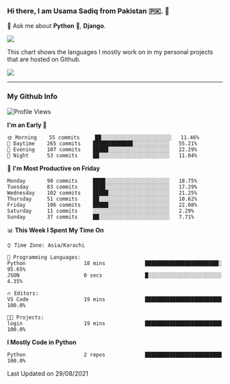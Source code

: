 ### Hi there, I am Usama Sadiq from Pakistan 🇵🇰. 👋

💬 Ask me about **Python** 🐍, **Django**. <!-- , Testing, Docker, Jenkins Automation, -->

<!--  
🗣 I love to talk about
  - Automating day-to-day stuff using Python
  - **Urdu Literature** 📚, **Anime** 💻, **Manga** 📜, **Light Novels** 📜, **Comics** 📱.  
-->

<img align="center" src="https://github-readme-stats.vercel.app/api?username=UsamaSadiq&custom_title=My Stats&show_icons=true&theme=dark&count_private=true&include_all_commits=true" />

This chart shows the languages I mostly work on in my personal projects that are hosted on Github.

<img align="center" src="https://github-readme-stats.vercel.app/api/top-langs/?username=UsamaSadiq&langs_count=10&layout=compact" />

--- 
### My Github Info
<!--START_SECTION:waka-->
![Profile Views](http://img.shields.io/badge/Profile%20Views-9-blue)

**I'm an Early 🐤** 

```text
🌞 Morning    55 commits     ██░░░░░░░░░░░░░░░░░░░░░░░   11.46% 
🌆 Daytime    265 commits    █████████████░░░░░░░░░░░░   55.21% 
🌃 Evening    107 commits    █████░░░░░░░░░░░░░░░░░░░░   22.29% 
🌙 Night      53 commits     ██░░░░░░░░░░░░░░░░░░░░░░░   11.04%

```
📅 **I'm Most Productive on Friday** 

```text
Monday       90 commits     ████░░░░░░░░░░░░░░░░░░░░░   18.75% 
Tuesday      83 commits     ████░░░░░░░░░░░░░░░░░░░░░   17.29% 
Wednesday    102 commits    █████░░░░░░░░░░░░░░░░░░░░   21.25% 
Thursday     51 commits     ██░░░░░░░░░░░░░░░░░░░░░░░   10.62% 
Friday       106 commits    █████░░░░░░░░░░░░░░░░░░░░   22.08% 
Saturday     11 commits     ░░░░░░░░░░░░░░░░░░░░░░░░░   2.29% 
Sunday       37 commits     ██░░░░░░░░░░░░░░░░░░░░░░░   7.71%

```


📊 **This Week I Spent My Time On** 

```text
⌚︎ Time Zone: Asia/Karachi

💬 Programming Languages: 
Python                   18 mins             ████████████████████████░   95.65% 
JSON                     0 secs              █░░░░░░░░░░░░░░░░░░░░░░░░   4.35%

🔥 Editors: 
VS Code                  19 mins             █████████████████████████   100.0%

🐱‍💻 Projects: 
login                    19 mins             █████████████████████████   100.0%

```

**I Mostly Code in Python** 

```text
Python                   2 repos             █████████████████████████   100.0%

```



 Last Updated on 29/08/2021
<!--END_SECTION:waka-->
<!--
**UsamaSadiq/UsamaSadiq** is a ✨ _special_ ✨ repository because its `README.md` (this file) appears on your GitHub profile.

Here are some ideas to get you started:

- 🔭 I’m currently working on ...
- 🌱 I’m currently learning ...
- 👯 I’m looking to collaborate on ...
- 🤔 I’m looking for help with ...
- 📫 How to reach me: ...
- 😄 Pronouns: ...
- ⚡ Fun fact: ...
-->

